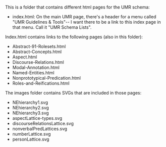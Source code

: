 This is a folder that contains different html pages for the UMR schema:
- index.html: On the main UMR page, there's a header for a menu called "UMR Guidelines & Tools"-- I want there to be a link to this index page in that menu. Call it "UMR Schema Lists". 

Index.html contains links to the following pages (also in this folder):

- Abstract-91-Rolesets.html
- Abstract-Concepts.html
- Aspect.html
- Discourse-Relations.html
- Modal-Annotation.html
- Named-Entities.html
- Nonprototypical-Predication.html
- Roles-and-Reifications.html

The images folder contains SVGs that are included in those pages:
- NEhierarchy1.svg
- NEhierarchy2.svg
- NEhierarchy3.svg
- aspectLattice-types.svg
- discourseRelationsLattice.svg
- nonverbalPredLattices.svg
- numberLattice.svg
- personLattice.svg